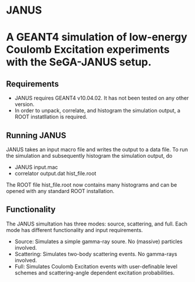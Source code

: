 JANUS
===========================================================================================
A GEANT4 simulation of low-energy Coulomb Excitation experiments with the SeGA-JANUS setup.
===========================================================================================

Requirements
------------------

- JANUS requires GEANT4 v10.04.02. It has not been tested on any other version.
- In order to unpack, correlate, and histogram the simulation output, a ROOT instatllation is required.

Running JANUS
-----------------
JANUS takes an input macro file and writes the output to a data file. To run the simulation and subsequently histogram the simulation output, do

- JANUS input.mac
- correlator output.dat hist_file.root

The ROOT file hist_file.root now contains many histograms and can be opened with any standard ROOT installation.

Functionality
-----------------
The JANUS simultation has three modes: source, scattering, and full. Each mode has different functionality and input requirements. 

- Source: Simulates a simple gamma-ray soure. No (massive) particles involved.
- Scattering: Simulates two-body scattering events. No gamma-rays involved. 
- Full: Simulates Coulomb Excitation events with user-definable level schemes and scattering-angle dependent excitation probabilities.
